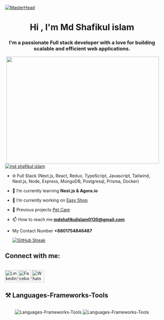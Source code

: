 [![MasterHead](https://res.cloudinary.com/dudjn6epk/image/upload/v1734954068/yzlpjtdvkkwsatkclv6q.jpg)](https://rishavchanda.io)
<h1 align="center">Hi , I'm Md Shafikul islam</h1>
<h3 align="center">I'm a passionate Full stack developer with a love for building scalable and efficient web applications.</h3>

<img align="right" width="500" height="350" src="https://res.cloudinary.com/dudjn6epk/image/upload/v1734958327/sebj4dq5hl0pvz85xo4j.webp"/>


<p align="left"> <a href="[https://twitter.com/md shafikul islam](https://twitter.com/ProgramarR26747)" target="blank"><img src="https://img.shields.io/twitter/follow/md shafikul islam?logo=twitter&style=for-the-badge" alt="md shafikul islam" /></a> </p>

- 🌐 Full Stack (Next.js, React, Redux, TypeScript, Javascript, Tailwind, Nest.js, Node, Express, MongoDB, Postgresql, Prisma, Docker)
- 🌱 I’m currently learning **Nest.js & Agora.io**

- 🔭 I’m currently working on [Easy Shop](https://easyshopclient.vercel.app/)

- 🔭 Previous projects [Pet Care](https://petcareclient.vercel.app/)
- 📫 How to reach me **mdshafikulislam0130@gmail.com**
- My Contact Number **+8801754846487**

  [![GitHub Streak](https://github-readme-streak-stats.herokuapp.com?user=programarreza&theme=dark&date_format=j%20M%5B%20Y%5D&card_width=1000)](https://git.io/streak-stats)

<h2 align="left">Connect with me:</h2>
<br/>
<!-- <p align="center">
<a href="https://twitter.com/@mnalchity" target="blank"><img align="center" src="https://raw.githubusercontent.com/rahuldkjain/github-profile-readme-generator/master/src/images/icons/Social/twitter.svg" alt="@mnalchity" height="30" width="40" /></a>
<a href="https://www.linkedin.com/in/shafikul-islam11/" target="blank"><img align="center" src="https://raw.githubusercontent.com/rahuldkjain/github-profile-readme-generator/master/src/images/icons/Social/linked-in-alt.svg" alt="comming soon..." height="30" width="40" /></a>
<a href="https://www.facebook.com/ProgrammerReza/" target="blank"><img align="center" src="https://raw.githubusercontent.com/rahuldkjain/github-profile-readme-generator/master/src/images/icons/Social/facebook.svg" alt="programmerreza" height="30" width="40" /></a>
</p> -->

<div align="left"> 
   <a href="https://www.linkedin.com/in/shafikul-islam11/">
     <img height=40 align="center" title="LinkedIn || MD Shafikul Islam" src="https://cdn-icons-png.flaticon.com/128/145/145807.png"   
  alt="Linkedin" />
  </a>
    <a href="https://www.facebook.com/ProgrammerReza/">
     <img height=40 align="center" title="Facebook || MD Shafikul Islam" src="https://cdn-icons-png.flaticon.com/128/5968/5968764.png" alt="Facebook" />
  </a>
    <a href="https://wa.me/+8801754846487/">
     <img height=40 align="center" title="Whatsapp || MD Alimuzzaman Haris" src="https://cdn-icons-png.flaticon.com/128/15713/15713434.png" alt="WhatsApp" />
  </a>
</div>

  <h2 align="left">⚒️ Languages-Frameworks-Tools</h2>
<br/>
<div align="center">
    <img src="https://skillicons.dev/icons?i=nextjs,react,redux,typescript,javascript,tailwind," alt="Languages-Frameworks-Tools" />
    <img src="https://skillicons.dev/icons?i=nestjs,nodejs,express,mongodb,postgresql,prisma,docker,vercel,firebase" alt="Languages-Frameworks-Tools" /><br>
</div>


  
  
  
  
  
  
  
  


